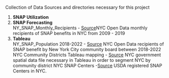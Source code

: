 Collection of Data Sources and directories necessary for this project

1. __SNAP Utilization__ <br>
2. __SNAP Forecasting__ <br>
NY_SNAP_Monthly_Recipients  - [Source](https://data.cityofnewyork.us/Social-Services/Total-SNAP-Recipients/5c4s-jwtq)NYC Open Data monthly recipients of SNAP benefits in NYC from 2009 - 2019 
4. __Tableau__ <br>
NY_SNAP_Population 2018-2022  - [Source](https://data.cityofnewyork.us/Social-Services/Borough-Community-District-Report-SNAP-Population/jye8-w4d7) NYC Open Data recipients of SNAP benefit by New York City community board between 2018-2022
NYC Community Districts Tableau mapping  - [Source](https://www.nyc.gov/site/planning/data-maps/open-data/districts-download-metadata.page) NYC government spatial data file necessary in Tableau in order to segment NYC by community district
NYC SNAP Centers  -[Source](https://usda-fns.hub.arcgis.com/datasets/USDA-FNS::snap-store-locations/explore?location=27.155263%2C-8.363207%2C2.70) USDA registered SNAP Centers in NYC. 
